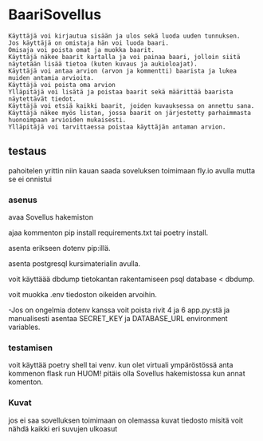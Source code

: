 # BaariSovellus
    
    Käyttäjä voi kirjautua sisään ja ulos sekä luoda uuden tunnuksen.
    Jos käyttäjä on omistaja hän voi luoda baari.
    Omisaja voi poista omat ja muokka baarit.
    Käyttäjä näkee baarit kartalla ja voi painaa baari, jolloin siitä näytetään lisää tietoa (kuten kuvaus ja aukioloajat).
    Käyttäjä voi antaa arvion (arvon ja kommentti) baarista ja lukea muiden antamia arvioita.
    Käyttäjä voi poista oma arvion
    Ylläpitäjä voi lisätä ja poistaa baarit sekä määrittää baarista näytettävät tiedot.
    Käyttäjä voi etsiä kaikki baarit, joiden kuvauksessa on annettu sana.
    Käyttäjä näkee myös listan, jossa baarit on järjestetty parhaimmasta huonoimpaan arvioiden mukaisesti.
    Ylläpitäjä voi tarvittaessa poistaa käyttäjän antaman arvion.
 
 ## testaus
 pahoitelen yrittin niin kauan saada soveluksen toimimaan fly.io avulla mutta se ei onnistui
 ### asenus
 avaa Sovellus hakemiston
 
ajaa kommenton pip install requirements.txt tai poetry install.

asenta erikseen dotenv pip:illä.

asenta postgresql kursimaterialin avulla.

voit käyttäää dbdump tietokantan rakentamiseen    psql database < dbdump.

voit muokka .env tiedoston oikeiden arvoihin.

-Jos on ongelmia dotenv kanssa voit poista rivit 4 ja 6 app.py:stä ja manualisesti asentaa SECRET_KEY ja DATABASE_URL environment variables.
### testamisen
voit käyttää poetry shell tai venv.
kun olet virtuali ympäröstössä anta kommenon flask run HUOM! pitäis olla Sovellus hakemistossa kun annat komenton.

 ### Kuvat
 jos ei saa sovelluksen toimimaan on olemassa kuvat tiedosto misitä voit nähdä kaikki eri suvujen ulkoasut
